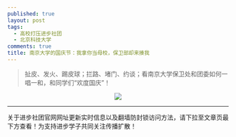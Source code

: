 ```yaml
---
published: true
layout: post
tags:
  - 高校打压进步社团
  - 北京科技大学
comments: true
title: 南京大学的国庆节：我拿你当母校，保卫部却来揍我 
---
```



<blockquote>
扯皮、发火、踢皮球；拦路、堵门、约谈；看南京大学保卫处和团委如何一唱一和，和同学们“欢度国庆”！
</blockquote>


<p align="center"> <img src="https://i.loli.net/2018/10/01/5bb22068ef0d3.jpg"> </p>


---
关于进步社团官网网址更新实时信息以及翻墙防封锁访问方法，请下拉至文章页最下方查看！为支持进步学子共同关注传播扩散！

